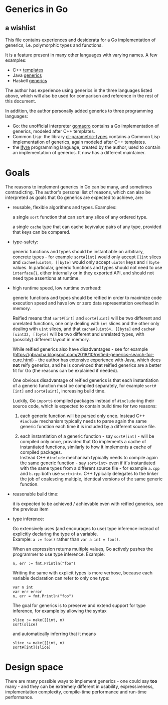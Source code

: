 Generics in Go
==============

a wishlist
----------

This file contains experiences and desiderata for a Go implementation of generics,
i.e. polymorphic types and functions.

It is a feature present in many other languages with varying names. A few examples:
* C++ [templates](https://www.geeksforgeeks.org/templates-cpp)
* Java [generics](https://en.wikipedia.org/wiki/Generics_in_Java)
* Haskell [generics](https://wiki.haskell.org/Generics)

The author has experience using generics in the three languages listed above,
which will also be used for comparison and reference in the rest of this document.

In addition, the author personally added generics to three programming languages:
* Go: the unofficial interpreter [gomacro](https://github.com/cosmos72/gomacro)
  contains a Go implementation of generics, modeled after C++ templates.
* Common Lisp: the library [cl-parametric-types](https://github.com/cosmos72/cl-parametric-types)
  contains a Common Lisp implementation of generics, again modeled after C++ templates.
* the [lfyre](https://sourceforge.net/projects/lfyre) programming language,
  created by the author, used to contain an implementation of generics.
  It now has a different maintainer.

# Goals

The reasons to implement generics in Go can be many, and sometimes contradicting.
The author's personal list of reasons, which can also be interpreted as goals
that Go generics are expected to achieve, are:

* reusable, flexible algorithms and types. Examples:

  a single `sort` function that can sort any slice of any ordered type.

  a single `cache` type that can cache key/value pairs of any type,
  provided that keys can be compared.

* type-safety:

  generic functions and types should be instantiable on arbitrary,
  concrete types - for example `sort#[int]` would only accept `[]int` slices
  and `cache#[uint64, []byte]` would only accept `uint64` keys and `[]byte` values.
  In particular, generic functions and types should not need to use `interface{}`,
  either internally or in they exported API, and should not need type assertions at runtime.

* high runtime speed, low runtime overhead:

  generic functions and types should be reified in order to maximize code execution speed
  and have low or zero data representation overhead in memory.

  Reified means that `sort#[int]` and `sort#[uint]` will be two different and unrelated functions,
  one only dealing with `int` slices and the other only dealing with `uint` slices,
  and that `cache#[uint64, []byte]` and `cache#[uint32, []byte]` will be two different
  and unrelated types, with (possibly) different layout in memory.

  While reified generics also have disadvantages - see for example
  (https://gbracha.blogspot.com/2018/10/reified-generics-search-for-cure.html) -
  the author has extensive experience with Java, which does **not** reify generics,
  and he is convinced that reified generics are a better fit for Go
  (the reasons can be explained if needed).

  One obvious disadvantage of reified generics is that each instantiation
  of a generic function must be compiled separately, for example `sort#[int]`
  and `sort#[uint]`, increasing build time.

  Luckily, Go `import`s compiled packages instead of `#include`-ing their source code,
  which is expected to contain build time for two reasons:

  1. each generic function will be parsed only once. Instead C++ `#include` mechanism
  typically needs to parse again the same generic function each time it is included
  by a different source file.

  2. each instantiation of a generic function - say `sort#[int]` - will be compiled
  only once, provided that Go implements a cache of instantiated functions, similarly
  to how it implements a cache of compiled packages.\
  Instead C++ `#include` mechanism typically needs to compile again
  the same generic function - say `sort<int>` even if it's instantiated with the same types
  from a different source file - for example `a.cpp` and `b.cpp` both use `sort<int>`.
  C++ typically delegates to the linker the job of coalescing multiple,
  identical versions of the same generic function.

* reasonable build time:

  it is expected to be achieved / achievable even with reified generics, see the previous item

* type inference:

  Go extensively uses (and encourages to use) type inference instead
  of explicitly declaring the type of a variable.\
  Example: `a := foo()` rather than `var a int = foo()`.

  When an expression returns multiple values,
  Go actively pushes the programmer to use type inference. Example:
  ```
  n, err := fmt.Println("foo")
  ```
  Writing the same with explicit types is more verbose, because each variable
  declaration can refer to only one type:
  ```
  var n int
  var err error
  n, err = fmt.Println("foo")
  ```

  The goal for generics is to preserve and extend support for type inference,
  for example by allowing the syntax
  ```
  slice := make([]int, n)
  sort(slice)
  ```
  and automatically inferring that it means
  ```
  slice := make([]int, n)
  sort#[int](slice)
  ```


# Design space

There are many possible ways to implement generics - one could say **too** many -
and they can be extremely different in usability, expressiveness, implementation complexity,
compile-time performance and run-time performance.


